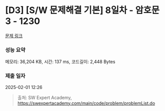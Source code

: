 # [D3] [S/W 문제해결 기본] 8일차 - 암호문3 - 1230 

[문제 링크](https://swexpertacademy.com/main/code/problem/problemDetail.do?contestProbId=AV14zIwqAHwCFAYD) 

### 성능 요약

메모리: 36,204 KB, 시간: 137 ms, 코드길이: 2,448 Bytes

### 제출 일자

2025-02-01 12:26



> 출처: SW Expert Academy, https://swexpertacademy.com/main/code/problem/problemList.do